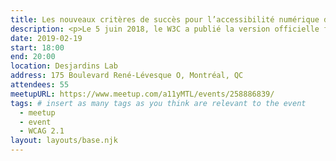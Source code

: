 ```yaml
---
title: Les nouveaux critères de succès pour l’accessibilité numérique de WCAG 2.1
description: <p>Le 5 juin 2018, le W3C a publié la version officielle finale des Règles d’accessibilité pour le contenu Web (WCAG) 2.1. Cette nouvelle version a vu le jour 10 ans après la précédente et permet notamment de pallier à l’absence de critères de succès pour le mobile. Aux critères de WCAG 2.0 s'ajoutent 17 nouveaux critères de succès qui mettent l'emphase sur les mobiles, les limitations cognitives et la vision basse.</p><p>La présentation de ces nouveaux critères de succès vous permettra de vous familiariser avec ces derniers afin de les intégrer dans vos solutions numériques web et mobiles.</p>
date: 2019-02-19
start: 18:00
end: 20:00
location: Desjardins Lab
address: 175 Boulevard René-Lévesque O, Montréal, QC
attendees: 55
meetupURL: https://www.meetup.com/a11yMTL/events/258886839/
tags: # insert as many tags as you think are relevant to the event
  - meetup
  - event
  - WCAG 2.1
layout: layouts/base.njk
---
```

